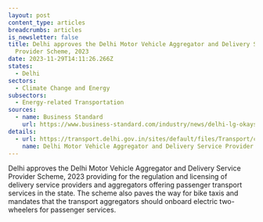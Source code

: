 ```yaml
---
layout: post
content_type: articles
breadcrumbs: articles
is_newsletter: false
title: Delhi approves the Delhi Motor Vehicle Aggregator and Delivery Service
  Provider Scheme, 2023
date: 2023-11-29T14:11:26.266Z
states:
  - Delhi
sectors:
  - Climate Change and Energy
subsectors:
  - Energy-related Transportation
sources:
  - name: Business Standard
    url: https://www.business-standard.com/industry/news/delhi-lg-okays-scheme-to-regulate-transport-aggregators-delivery-providers-123112400775_1.html
details:
  - url: https://transport.delhi.gov.in/sites/default/files/Transport/circulars-orders/motor_vehicle_act-hindi-english_23052023.pdf
    name: Delhi Motor Vehicle Aggregator and Delivery Service Provider Scheme, 2023
---
```

Delhi approves the Delhi Motor Vehicle Aggregator and Delivery Service Provider Scheme, 2023 providing for the regulation and licensing of delivery service providers and aggregators offering passenger transport services in the state. The scheme also paves the way for bike taxis and mandates that the transport aggregators should onboard electric two-wheelers for passenger services.

